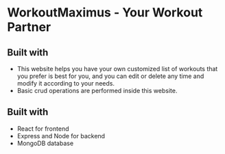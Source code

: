 # WorkoutMaximus - Your Workout Partner
## Built with
- This website helps you have your own customized list of workouts that you prefer is best for you, and you can edit or delete any time and modify it according to your needs.
- Basic crud operations are performed inside this website.
## Built with
- React for frontend
- Express and Node for backend
- MongoDB database

